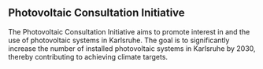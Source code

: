 ## Photovoltaic Consultation Initiative

The Photovoltaic Consultation Initiative aims to promote interest in and the use of photovoltaic systems in Karlsruhe. The goal is to significantly increase the number of installed photovoltaic systems in Karlsruhe by 2030, thereby contributing to achieving climate targets.
